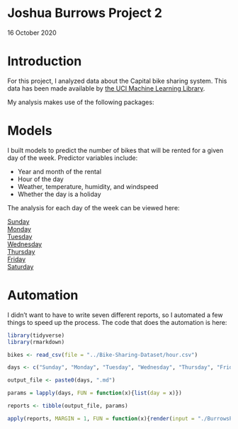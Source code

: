 Joshua Burrows Project 2
================
16 October 2020

# Introduction

For this project, I analyzed data about the Capital bike sharing system.
This data has been made available by [the UCI Machine Learning
Library](https://archive.ics.uci.edu/ml/datasets/Bike+Sharing+Dataset).

My analysis makes use of the following packages:

# Models

I built models to predict the number of bikes that will be rented for a
given day of the week. Predictor variables include:

  - Year and month of the rental  
  - Hour of the day  
  - Weather, temperature, humidity, and windspeed  
  - Whether the day is a holiday

The analysis for each day of the week can be viewed here:

[Sunday](Sunday.md)  
[Monday](Monday.md)  
[Tuesday](Tuesday.md)  
[Wednesday](Wednesday.md)  
[Thursday](Thursday.md)  
[Friday](Friday.md)  
[Saturday](Saturday.md)

# Automation

I didn’t want to have to write seven different reports, so I automated a
few things to speed up the process. The code that does the automation is
here:

``` r
library(tidyverse)
library(rmarkdown)

bikes <- read_csv(file = "../Bike-Sharing-Dataset/hour.csv")

days <- c("Sunday", "Monday", "Tuesday", "Wednesday", "Thursday", "Friday", "Saturday") 

output_file <- paste0(days, ".md") 

params = lapply(days, FUN = function(x){list(day = x)})

reports <- tibble(output_file, params)

apply(reports, MARGIN = 1, FUN = function(x){render(input = "./BurrowsProject2.Rmd", output_file = x[[1]], params = x[[2]])})
```
